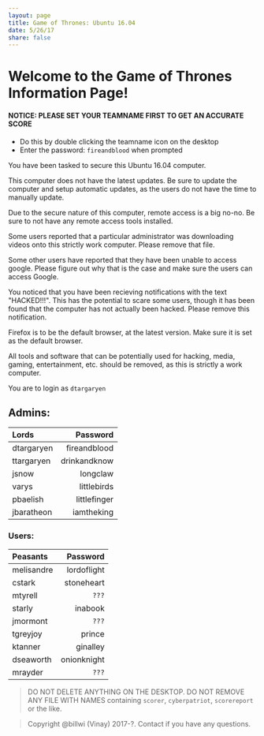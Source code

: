 ```yaml
---
layout: page
title: Game of Thrones: Ubuntu 16.04
date: 5/26/17
share: false
---
```


# Welcome to the Game of Thrones Information Page!

#### NOTICE: PLEASE SET YOUR TEAMNAME FIRST TO GET AN ACCURATE SCORE
  - Do this by double clicking the teamname icon on the desktop
  - Enter the password: `fireandblood` when prompted

You have been tasked to secure this Ubuntu 16.04 computer.

This computer does not have the latest updates. Be sure to update the computer and setup automatic updates, as
the users do not have the time to manually update.

Due to the secure nature of this computer, remote access is a big no-no. Be sure to not have any remote access tools installed.

Some users reported that a particular administrator was downloading videos onto this strictly work computer. Please remove that file.

Some other users have reported that they have been unable to access google. Please figure out why that is the case and make sure the users can access Google.

You noticed that you have been recieving notifications with the text "HACKED!!!". This has the potential to scare some users, though it has been 
found that the computer has not actually been hacked. Please remove this notification. 

Firefox is to be the default browser, at the latest version. Make sure it is set as the default browser. 

All tools and software that can be potentially used for hacking, media, gaming, entertainment, etc. should be removed, as this is strictly a work computer.

You are to login as `dtargaryen`

## Admins:  

| Lords | Password |
|:--------|--------:|
| dtargaryen   | fireandblood   |
| ttargaryen   | drinkandknow   |
| jsnow  | longclaw   |
| varys  | littlebirds   |
| pbaelish  | littlefinger   |
| jbaratheon  | iamtheking   |

### Users:  

| Peasants   | Password |
|:--------|--------:|
| melisandre  | lordoflight |
| cstark   | stoneheart |
| mtyrell    | `???`  |
| starly   | inabook   |
| jmormont | `???`   |
| tgreyjoy    | prince   |
| ktanner | ginalley  |
| dseaworth | onionknight  |
| mrayder | `???`  |

> DO NOT DELETE ANYTHING ON THE DESKTOP. DO NOT REMOVE ANY FILE WITH NAMES containing `scorer`, `cyberpatriot`, `scorereport` or the like.

> Copyright @billwi (Vinay) 2017-?. Contact if you have any questions.
